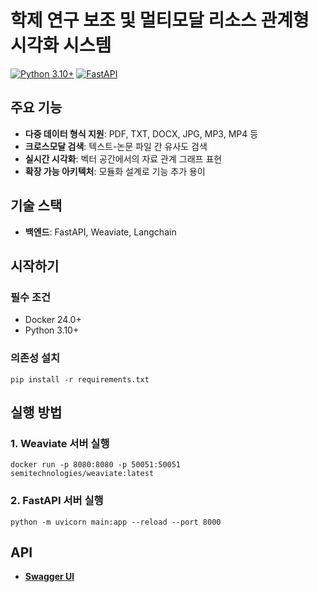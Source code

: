 # 학제 연구 보조 및 멀티모달 리소스 관계형 시각화 시스템
[![Python 3.10+](https://img.shields.io/badge/python-3.10%2B-blue)](https://www.python.org/downloads/)
[![FastAPI](https://img.shields.io/badge/FastAPI-0.115.12-green)](https://fastapi.tiangolo.com)


## 주요 기능
- **다중 데이터 형식 지원**: PDF, TXT, DOCX, JPG, MP3, MP4 등
- **크로스모달 검색**: 텍스트-논문 파일 간 유사도 검색
- **실시간 시각화**: 벡터 공간에서의 자료 관계 그래프 표현
- **확장 가능 아키텍처**: 모듈화 설계로 기능 추가 용이

## 기술 스택
- **백엔드**: FastAPI, Weaviate, Langchain

## 시작하기

### 필수 조건
- Docker 24.0+
- Python 3.10+
  
### 의존성 설치
```
pip install -r requirements.txt
```

## 실행 방법

### 1. Weaviate 서버 실행
```
docker run -p 8080:8080 -p 50051:50051 semitechnologies/weaviate:latest
```

### 2. FastAPI 서버 실행
```
python -m uvicorn main:app --reload --port 8000
```

## API
- [**Swagger UI**](http://localhost:8000/docs)
